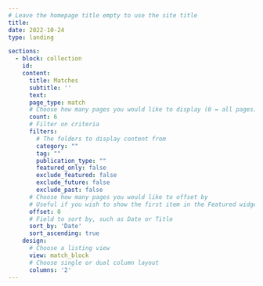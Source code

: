 ```yaml
---
# Leave the homepage title empty to use the site title
title:
date: 2022-10-24
type: landing

sections:
  - block: collection
    id:
    content:
      title: Matches
      subtitle: ''
      text:
      page_type: match
      # Choose how many pages you would like to display (0 = all pages)
      count: 6
      # Filter on criteria
      filters:
        # The folders to display content from
        category: ""
        tag: ""
        publication_type: ""
        featured_only: false
        exclude_featured: false
        exclude_future: false
        exclude_past: false
      # Choose how many pages you would like to offset by
      # Useful if you wish to show the first item in the Featured widget
      offset: 0
      # Field to sort by, such as Date or Title
      sort_by: 'Date'
      sort_ascending: true
    design:
      # Choose a listing view
      view: match_block
      # Choose single or dual column layout
      columns: '2'
---
```

